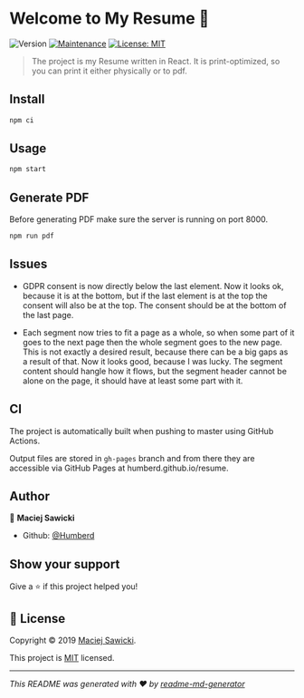 # Welcome to My Resume 👋
![Version](https://img.shields.io/badge/version-1.0.0-blue.svg?cacheSeconds=2592000)
[![Maintenance](https://img.shields.io/badge/Maintained%3F-yes-green.svg)](https://github.com/Humberd/cv2/graphs/commit-activity)
[![License: MIT](https://img.shields.io/badge/License-MIT-yellow.svg)](https://github.com/Humberd/cv2/blob/master/LICENSE)

> The project is my Resume written in React.
It is print-optimized, so you can print it either physically or to pdf.

## Install

```sh
npm ci
```

## Usage

```sh
npm start
```

## Generate PDF

Before generating PDF make sure the server is running on port 8000.

```sh
npm run pdf
```

## Issues

* GDPR consent is now directly below the last element. Now it looks ok, 
because it is at the bottom, but if the last element is at the top the consent will also be at the top.
The consent should be at the bottom of the last page.

* Each segment now tries to fit a page as a whole, so when some part of it
goes to the next page then the whole segment goes to the new page.
This is not exactly a desired result, because there can be a big gaps as a result of that.
Now it looks good, because I was lucky.
The segment content should hangle how it flows, but the segment header cannot be alone on the page,
it should have at least some part with it.

## CI

The project is automatically built when pushing to master using GitHub Actions.

Output files are stored in `gh-pages` branch and from there they are accessible via GitHub Pages at humberd.github.io/resume.

## Author

👤 **Maciej Sawicki**

* Github: [@Humberd](https://github.com/Humberd)

## Show your support

Give a ⭐️ if this project helped you!


## 📝 License

Copyright © 2019 [Maciej Sawicki](https://github.com/Humberd).

This project is [MIT](https://github.com/Humberd/cv2/blob/master/LICENSE) licensed.

***
_This README was generated with ❤️ by [readme-md-generator](https://github.com/kefranabg/readme-md-generator)_
